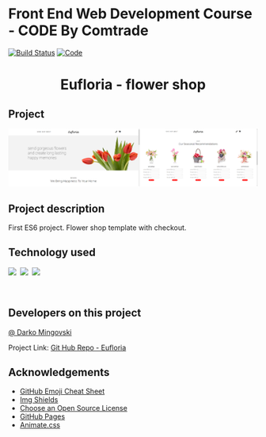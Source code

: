# Front End Web Development Course - CODE By Comtrade

[![Build Status][build-shield]]()
[![Code][code-clean]]()
<br />

<h1 align="center">Eufloria - flower shop</h1>

## Project

[![Eufloria][product-screenshot]](https://github.com/darkomingovski/flower-shop)

## Project description

First ES6 project. Flower shop template with checkout.

## Technology used

<p align="center">

![][html]&nbsp;
![][css]&nbsp;
![][js]&nbsp;
<br>
<p align="center">
<br>

## Developers on this project

[@ Darko Mingovski](https://github.com/darkomingovski)

Project Link: [Git Hub Repo - Eufloria](https://github.com/darkomingovski/flower-shop)
<br>

## Acknowledgements

* [GitHub Emoji Cheat Sheet](https://www.webpagefx.com/tools/emoji-cheat-sheet)
* [Img Shields](https://shields.io)
* [Choose an Open Source License](https://choosealicense.com)
* [GitHub Pages](https://pages.github.com)
* [Animate.css](https://daneden.github.io/animate.css)

<!-- LINKS & IMAGES -->
[build-shield]: https://img.shields.io/badge/build-passing-brightgreen.svg?style=popout
[code-clean]: https://img.shields.io/badge/code_style-standard-brightgreen.svg?style=popout
[html]: https://img.shields.io/badge/HTML-v5-red.svg?style=popout&logo=html5
[css]: https://img.shields.io/badge/CSS-v3-blue.svg?style=popout&logo=css3
[js]: https://img.shields.io/badge/JavaScript-ES6-yellow.svg?style=popout&logo=javascript
[product-screenshot]: ./readme/readme.png
